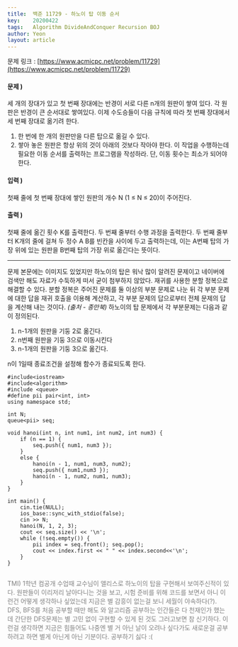 ```yaml
---
title: 	백준 11729 - 하노이 탑 이동 순서 
key: 	20200422
tags: 	Algorithm DivideAndConquer Recursion BOJ
author: Yeon
layout: article
---
```

문제 링크 : [https://www.acmicpc.net/problem/11729](https://www.acmicpc.net/problem/11729)

#### 문제 )
 세 개의 장대가 있고 첫 번째 장대에는 반경이 서로 다른 n개의 원판이 쌓여 있다. 각 원판은 반경이 큰 순서대로 쌓여있다. 이제 수도승들이 다음 규칙에 따라 첫 번째 장대에서 세 번째 장대로 옮기려 한다.

1. 한 번에 한 개의 원판만을 다른 탑으로 옮길 수 있다.
2. 쌓아 놓은 원판은 항상 위의 것이 아래의 것보다 작아야 한다.
이 작업을 수행하는데 필요한 이동 순서를 출력하는 프로그램을 작성하라. 단, 이동 횟수는 최소가 되어야 한다.

#### 입력 ) 
 첫째 줄에 첫 번째 장대에 쌓인 원판의 개수 N (1 ≤ N ≤ 20)이 주어진다.

#### 출력 )
 첫째 줄에 옮긴 횟수 K를 출력한다. 두 번째 줄부터 수행 과정을 출력한다. 두 번째 줄부터 K개의 줄에 걸쳐 두 정수 A B를 빈칸을 사이에 두고 출력하는데, 이는 A번째 탑의 가장 위에 있는 원판을 B번째 탑의 가장 위로 옮긴다는 뜻이다.
- - -

 문제 본문에는 이미지도 있었지만 하노이의 탑은 워낙 많이 알려진 문제이고 네이버에 검색만 해도 자료가 수둑하게 떠서 굳이 첨부하지 않았다. 
 재귀를 사용한 분할 정복으로 해결할 수 있다. 분할 정복은 주어진 문제를 둘 이상의 부분 문제로 나눈 뒤 각 부분 문제에 대한 답을 재귀 호출을 이용해 계산하고, 각 부분 문제의 답으로부터 전체 문제의 답을 계산해 내는 것이다. *(출처 - 종만북)* 하노이의 탑 문제에서 각 부분문제는 다음과 같이 정의된다. 
1. n-1개의 원판을 기둥 2로 옮긴다. 
2. n번째 원판을 기둥 3으로 이동시킨다
3. n-1개의 원판을 기둥 3으로 옮긴다. 

n이 1일때 종료조건을 설정해 함수가 종료되도록 한다. 
 
 
```
#include<iostream>
#include<algorithm>
#include <queue>
#define pii pair<int, int>
using namespace std;

int N;
queue<pii> seq;

void hanoi(int n, int num1, int num2, int num3) {
	if (n == 1) {
		seq.push({ num1, num3 });
	}
	else {
		hanoi(n - 1, num1, num3, num2);
		seq.push({ num1,num3 });
		hanoi(n - 1, num2, num1, num3);
	}
}

int main() {
	cin.tie(NULL);
	ios_base::sync_with_stdio(false);
	cin >> N;
	hanoi(N, 1, 2, 3);
	cout << seq.size() << '\n';
	while (!seq.empty()) {
		pii index = seq.front(); seq.pop();
		cout << index.first << " " << index.second<<'\n';
	}
}


```

<font color="gray">TMI) 1학년 컴공개 수업때 교수님이 앨리스로 하노이의 탑을 구현해서 보여주신적이 있다. 원판들이 이리저리 날아다니는 것을 보고, 시험 준비를 위해 코드를 보면서 아니 이런건 어떻게 생각하나 싶었는데 지금은 별 감흥이 없는걸 보니 세월이 야속하다(?). DFS, BFS를 처음 공부할 때만 해도 와 알고리즘 공부하는 인간들은 다 천재인가 했는데 간단한 DFS문제는 별 고민 없이 구현할 수 있게 된 것도 그러고보면 참 신기하다. 이런걸 생각하면 지금은 힘들어도 나중엔 별 거 아닌 날이 오려나 싶다가도 새로운걸 공부하려고 하면 별게 아닌게 아닌 기분이다. 공부하기 싫다 :( </font>